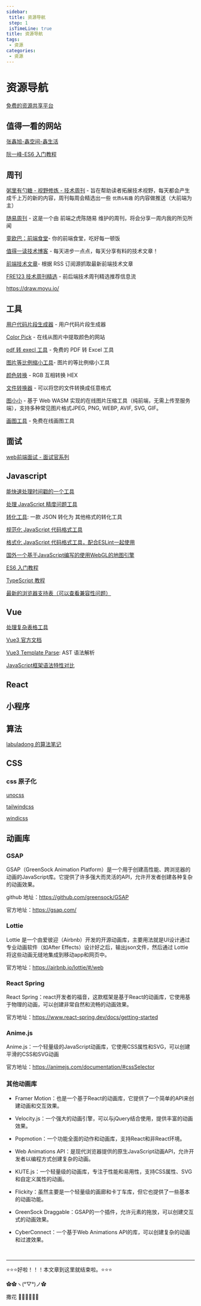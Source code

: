 ```yaml
---
sidebar: 
 title: 资源导航
 step: 1
 isTimeLine: true
title: 资源导航
tags:
 - 资源
categories:
 - 资源
---
```


# 资源导航

[免费的资源共享平台](https://www.fre321.com/)

## 值得一看的网站
[张鑫旭-鑫空间-鑫生活](https://www.zhangxinxu.com/)

[阮一峰-ES6 入门教程](https://es6.ruanyifeng.com/)

## 周刊
[粥里有勺糖 - 视野修炼 - 技术周刊](https://sugarat.top/weekly/) - 旨在帮助读者拓展技术视野，每天都会产生成千上万的新的内容，周刊每周会精选出一些 `优质&有趣` 的内容做推送（大前端为主）

[随易周刊](https://me.yicode.tech/5-%E9%9A%8F%E6%98%93%E5%91%A8%E5%88%8A/1-%E9%9A%8F%E6%98%93%E5%91%A8%E5%88%8A/1-%E7%AC%AC001%E6%9C%9F(%E5%A4%AA%E6%9E%81).html) - 这是一个由 前端之虎陈随易 维护的周刊，将会分享一周内我的所见所闻

[童欧巴：前端食堂](https://github.com/Geekhyt/weekly)- 你的前端食堂，吃好每一顿饭

[值得一读技术博客](https://daily-blog.chlinlearn.top/) - 每天进步一点点，每天分享有料的技术文章！

[前端技术文章](https://fed.chanceyu.com/)- 根据 RSS 订阅源抓取最新前端技术文章

[FRE123 技术周刊精选](https://www.fre321.com/weekly) - 前后端技术周刊精选推荐信息流


https://draw.moyu.io/

## 工具
[用户代码片段生成器](https://snippet-generator.app/) - 用户代码片段生成器

[Color Pick](https://imgcolorpicker.vercel.app/) - 在线从图片中提取颜色的网站

[pdf 转 execl 工具](https://smallpdf.com/pdf-to-excel) - 免费的 PDF 转 Excel 工具

[图片等比例缩小工具](https://picresize.com/)- 图片的等比例缩小工具

[颜色转换](https://www.fenxianglu.cn/tool/color) - RGB 互相转换 HEX

[文件转换器](https://convertio.co/zh/) - 可以将您的文件转换成任意格式

[图小小](https://picsmaller.com/) - 基于 Web WASM 实现的在线图片压缩工具（纯前端，无需上传至服务端），支持多种常见图片格式JPEG, PNG, WEBP, AVIF, SVG, GIF。

[画图工具](https://draw.moyu.io/) - 免费在线画图工具

## 面试
[web前端面试 - 面试官系列](https://vue3js.cn/interview/es6/var_let_const.html)

## Javascript
[能快速处理时间戳的一个工具](https://dayjs.fenxianglu.cn/)

[处理 JavaScript 精度问题工具](http://mikemcl.github.io/big.js/)

[转化工具](https://transform.tools/json-schema-to-openapi-schema): 一款 JSON 转化为 其他格式的转化工具

[规范化 JavaScript 代码格式工具](https://eslint.nodejs.cn/)

[格式化 JavaScript 代码格式工具，配合ESLint一起使用](https://www.prettier.cn/)

[国外一个基于JavaScript编写的使用WebGL的地图引擎](https://zouyaoji.top/vue-cesium/#/zh-CN)

[ES6 入门教程](https://es6.ruanyifeng.com/)

[TypeScript 教程](https://wangdoc.com/typescript/)

[最新的浏览器支持表（可以查看兼容性问题）](https://caniuse.com/)

## Vue
[处理复杂表格工具](https://vxetable.cn/#/table/start/install)

[Vue3 官方文档](https://cn.vuejs.org/)

[Vue3 Template Parse](https://template-explorer.vuejs.org/#eyJzcmMiOiI8ZGl2PkhlbGxvIFdvcmxkPC9kaXY+Iiwib3B0aW9ucyI6e319): AST 语法解析

[JavaScript框架语法特性对比](https://component-party.jason-liang.com/)

## React

## 小程序

## 算法
[labuladong 的算法笔记](https://labuladong.online/algo/)

## CSS
### css 原子化
[unocss](https://alfred-skyblue.github.io/unocss-docs-cn/)

[tailwindcss](https://www.tailwindcss.cn/)

[windicss](https://cn.windicss.org/)

## 动画库
### GSAP
GSAP（GreenSock Animation Platform）是一个用于创建高性能、跨浏览器的动画的JavaScript库。它提供了许多强大而灵活的API，允许开发者创建各种复杂的动画效果。

github 地址：https://github.com/greensock/GSAP

官方地址：https://gsap.com/

### Lottie
Lottie 是一个由爱彼迎（Airbnb）开发的开源动画库，主要用法就是UI设计通过专业动画软件（如After Effects）设计好之后，输出json文件，然后通过 Lottie 将这些动画无缝地集成到移动app和网页中。

官方地址：https://airbnb.io/lottie/#/web

### React Spring
React Spring：react开发者的福音，这款框架是基于React的动画库，它使用基于物理的动画，可以创建非常自然和流畅的动画效果。

官方地址：https://www.react-spring.dev/docs/getting-started


### Anime.js
Anime.js：一个轻量级的JavaScript动画库，它使用CSS属性和SVG，可以创建平滑的CSS和SVG动画

官方地址：https://animejs.com/documentation/#cssSelector

### 其他动画库
- Framer Motion：也是一个基于React的动画库，它提供了一个简单的API来创建动画和交互效果。

- Velocity.js：一个强大的动画引擎，可以与jQuery结合使用，提供丰富的动画效果。

- Popmotion：一个功能全面的动作和动画库，支持React和非React环境。

- Web Animations API：是现代浏览器提供的原生JavaScript动画API，允许开发者以编程方式创建复杂的动画。

- KUTE.js：一个轻量级的动画库，专注于性能和易用性，支持CSS属性、SVG和自定义属性的动画。

- Flickity：虽然主要是一个轻量级的画廊和卡丁车库，但它也提供了一些基本的动画功能。

- GreenSock Draggable：GSAP的一个插件，允许元素的拖放，可以创建交互式的动画效果。

- CyberConnect：一个基于Web Animations API的库，可以创建复杂的动画和过渡效果。

<br/>
<hr />

⭐️⭐️⭐️好啦！！！本文章到这里就结束啦。⭐️⭐️⭐️

✿✿ヽ(°▽°)ノ✿

撒花 🌸🌸🌸🌸🌸🌸

